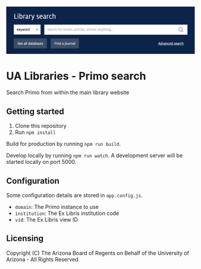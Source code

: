 ![UA Libraries Primo search screenshot](screenshot.png)

# UA Libraries - Primo search

Search Primo from within the main library website

## Getting started

1. Clone this repository
2. Run `npm install`

Build for production by running `npm run build`.

Develop locally by running `npm run watch`. A development server will be started locally on port 5000.

## Configuration

Some configuration details are stored in `app.config.js`.

* `domain`: The Primo instance to use
* `institution`: The Ex Libris institution code
* `vid`: The Ex Libris view ID

## Licensing

Copyright (C) The Arizona Board of Regents on Behalf of the University of Arizona - All Rights Reserved
